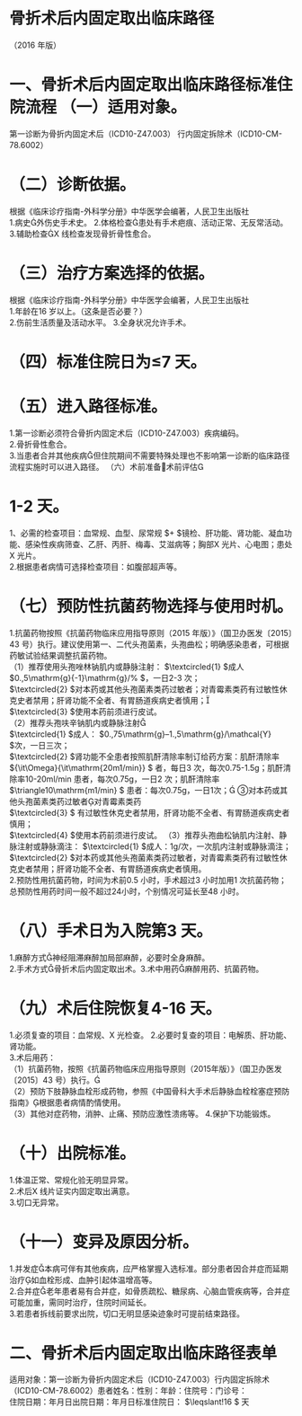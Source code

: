 # 骨折术后内固定取出临床路径  
（2016 年版）  
# 一、骨折术后内固定取出临床路径标准住院流程 （一）适用对象。  
第一诊断为骨折内固定术后（ICD10-Z47.003） 行内固定拆除术（ICD10-CM-78.6002）  
# （二）诊断依据。  
根据《临床诊疗指南-外科学分册》中华医学会编著，人民卫生出版社  
1.病史外伤史手术史。 2.体格检查患处有手术疤痕、活动正常、无反常活动。3.辅助检查X 线检查发现骨折骨性愈合。  
# （三）治疗方案选择的依据。  
根据《临床诊疗指南-外科学分册》中华医学会编著，人民卫生出版社  
1.年龄在16 岁以上。（这条是否必要？）  
2.伤前生活质量及活动水平。 3.全身状况允许手术。  
# （四）标准住院日为≤7 天。  
# （五）进入路径标准。  
1.第一诊断必须符合骨折内固定术后（ICD10-Z47.003）疾病编码。  
2.骨折骨性愈合。  
3.当患者合并其他疾病但住院期间不需要特殊处理也不影响第一诊断的临床路径流程实施时可以进入路径。 （六）术前准备术前评估  
# 1-2 天。  
1、必需的检查项目：血常规、血型、尿常规 $+ $镜检、肝功能、肾功能、凝血功能、感染性疾病筛查、乙肝、丙肝、梅毒、艾滋病等；胸部X 光片、心电图；患处X 光片。  
2.根据患者病情可选择检查项目：如腹部超声等。  
# （七）预防性抗菌药物选择与使用时机。  
1.抗菌药物按照《抗菌药物临床应用指导原则（2015 年版）》（国卫办医发〔2015〕43 号）执行。建议使用第一、二代头孢菌素，头孢曲松；明确感染患者，可根据药敏试验结果调整抗菌药物。  
（1）推荐使用头孢唑林钠肌内或静脉注射： $\textcircled{1} $成人 $0.\,5\mathrm{g}{-1}\mathrm{g}/\% $，一日2-3 次；  
$\textcircled{2} $对本药或其他头孢菌素类药过敏者；对青霉素类药有过敏性休克史者禁用；肝肾功能不全者、有胃肠道疾病史者慎用；  
$\textcircled{3} $使用本药前须进行皮试。  
（2）推荐头孢呋辛钠肌内或静脉注射  
$\textcircled{1} $成人： $0.\,75\mathrm{g}–1.\,5\mathrm{g}/\mathcal{Y} $次，一日三次；  
$\textcircled{2} $肾功能不全患者按照肌酐清除率制订给药方案：肌酐清除率 ${\it\Omega}{\it\mathrm{20m1/min}} $ 者，每日3 次，每次0.75-1.5g；肌酐清除率10-20ml/min 患者，每次0.75g，一日2 次；肌酐清除率 $\triangle10\mathrm{m1/min} $ 患者：每次0.75g，一日1次； ③对本药或其他头孢菌素类药过敏者对青霉素类药  
$\textcircled{3} $ 有过敏性休克史者禁用，肝肾功能不全者、有胃肠道疾病史者慎用；  
$\textcircled{4} $使用本药前须进行皮试。 （3）推荐头孢曲松钠肌内注射、静脉注射或静脉滴注： $\textcircled{1} $成人：1g/次，一次肌内注射或静脉滴注；  
$\textcircled{2} $对本药或其他头孢菌素类药过敏者，对青霉素类药有过敏性休克史者禁用；肝肾功能不全者、有胃肠道疾病史者慎用。  
2.预防性用抗菌药物，时间为术前0.5 小时，手术超过3 小时加用1 次抗菌药物；总预防性用药时间一般不超过24小时，个别情况可延长至48 小时。  
# （八）手术日为入院第3 天。  
1.麻醉方式神经阻滞麻醉加局部麻醉，必要时全身麻醉。  
2.手术方式骨折术后内固定取出术。3.术中用药麻醉用药、抗菌药物。  
# （九）术后住院恢复4-16 天。  
1.必须复查的项目：血常规、X 光检查。 2.必要时复查的项目：电解质、肝功能、肾功能。  
3.术后用药：  
（1）抗菌药物，按照《抗菌药物临床应用指导原则（2015年版）》（国卫办医发〔2015〕43 号）执行。  
（2）预防下肢静脉血栓形成药物，参照《中国骨科大手术后静脉血栓栓塞症预防指南》根据患者病情酌情使用。  
（3）其他对症药物，消肿、止痛、预防应激性溃疡等。 4.保护下功能锻炼。  
# （十）出院标准。  
1.体温正常、常规化验无明显异常。  
2.术后X 线片证实内固定取出满意。  
3.切口无异常。  
# （十一）变异及原因分析。  
1.并发症本病可伴有其他疾病，应严格掌握入选标准。部分患者因合并症而延期治疗如血栓形成、血肿引起体温增高等。  
2.合并症老年患者易有合并症，如骨质疏松、糖尿病、心脑血管疾病等，合并症可能加重，需同时治疗，住院时间延长。  
3.若患者拆线前要求出院，切口无明显感染迹象时可提前结束路径。  
# 二、骨折术后内固定取出临床路径表单  
适用对象：第一诊断为骨折内固定术后（ICD10-Z47.003）行内固定拆除术（ICD10-CM-78.6002）患者姓名：性别：年龄：住院号：门诊号：  
住院日期：年月日出院日期：年月日标准住院日： $\leqslant\!16 $ 天  
